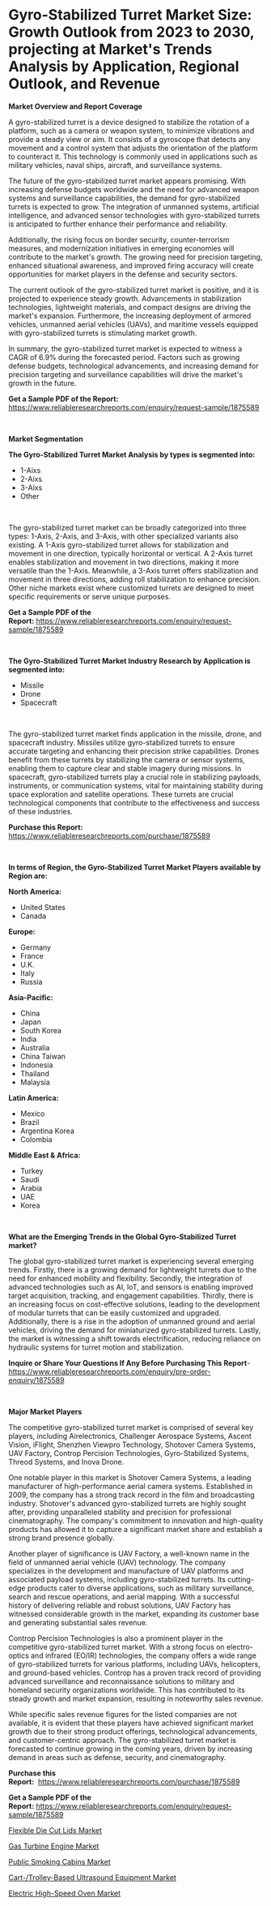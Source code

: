 <p><h1>Gyro-Stabilized Turret Market Size: Growth Outlook from 2023 to 2030, projecting at Market's Trends Analysis by Application, Regional Outlook, and Revenue</h1></p><p><strong>Market Overview and Report Coverage</strong></p>
<p><p>A gyro-stabilized turret is a device designed to stabilize the rotation of a platform, such as a camera or weapon system, to minimize vibrations and provide a steady view or aim. It consists of a gyroscope that detects any movement and a control system that adjusts the orientation of the platform to counteract it. This technology is commonly used in applications such as military vehicles, naval ships, aircraft, and surveillance systems.</p><p>The future of the gyro-stabilized turret market appears promising. With increasing defense budgets worldwide and the need for advanced weapon systems and surveillance capabilities, the demand for gyro-stabilized turrets is expected to grow. The integration of unmanned systems, artificial intelligence, and advanced sensor technologies with gyro-stabilized turrets is anticipated to further enhance their performance and reliability.</p><p>Additionally, the rising focus on border security, counter-terrorism measures, and modernization initiatives in emerging economies will contribute to the market's growth. The growing need for precision targeting, enhanced situational awareness, and improved firing accuracy will create opportunities for market players in the defense and security sectors.</p><p>The current outlook of the gyro-stabilized turret market is positive, and it is projected to experience steady growth. Advancements in stabilization technologies, lightweight materials, and compact designs are driving the market's expansion. Furthermore, the increasing deployment of armored vehicles, unmanned aerial vehicles (UAVs), and maritime vessels equipped with gyro-stabilized turrets is stimulating market growth.</p><p>In summary, the gyro-stabilized turret market is expected to witness a CAGR of 6.9% during the forecasted period. Factors such as growing defense budgets, technological advancements, and increasing demand for precision targeting and surveillance capabilities will drive the market's growth in the future.</p></p>
<p><strong>Get a Sample PDF of the Report:</strong> <a href="https://www.reliableresearchreports.com/enquiry/request-sample/1875589">https://www.reliableresearchreports.com/enquiry/request-sample/1875589</a></p>
<p>&nbsp;</p>
<p><strong>Market Segmentation</strong></p>
<p><strong>The Gyro-Stabilized Turret Market Analysis by types is segmented into:</strong></p>
<p><ul><li>1-Aixs</li><li>2-Aixs</li><li>3-Aixs</li><li>Other</li></ul></p>
<p>&nbsp;</p>
<p><p>The gyro-stabilized turret market can be broadly categorized into three types: 1-Axis, 2-Axis, and 3-Axis, with other specialized variants also existing. A 1-Axis gyro-stabilized turret allows for stabilization and movement in one direction, typically horizontal or vertical. A 2-Axis turret enables stabilization and movement in two directions, making it more versatile than the 1-Axis. Meanwhile, a 3-Axis turret offers stabilization and movement in three directions, adding roll stabilization to enhance precision. Other niche markets exist where customized turrets are designed to meet specific requirements or serve unique purposes.</p></p>
<p><strong>Get a Sample PDF of the Report:</strong>&nbsp;<a href="https://www.reliableresearchreports.com/enquiry/request-sample/1875589">https://www.reliableresearchreports.com/enquiry/request-sample/1875589</a></p>
<p>&nbsp;</p>
<p><strong>The Gyro-Stabilized Turret Market Industry Research by Application is segmented into:</strong></p>
<p><ul><li>Missile</li><li>Drone</li><li>Spacecraft</li></ul></p>
<p>&nbsp;</p>
<p><p>The gyro-stabilized turret market finds application in the missile, drone, and spacecraft industry. Missiles utilize gyro-stabilized turrets to ensure accurate targeting and enhancing their precision strike capabilities. Drones benefit from these turrets by stabilizing the camera or sensor systems, enabling them to capture clear and stable imagery during missions. In spacecraft, gyro-stabilized turrets play a crucial role in stabilizing payloads, instruments, or communication systems, vital for maintaining stability during space exploration and satellite operations. These turrets are crucial technological components that contribute to the effectiveness and success of these industries.</p></p>
<p><strong>Purchase this Report:</strong>&nbsp; <a href="https://www.reliableresearchreports.com/purchase/1875589">https://www.reliableresearchreports.com/purchase/1875589</a></p>
<p>&nbsp;</p>
<p><strong>In terms of Region, the Gyro-Stabilized Turret Market Players available by Region are:</strong></p>
<p>
    <p> <strong> North America: </strong>
        <ul>
            <li>United States</li>
            <li>Canada</li>
        </ul>
        </p> 
    <p> <strong> Europe: </strong>
        <ul>
            <li>Germany</li>
            <li>France</li>
            <li>U.K.</li>
            <li>Italy</li>
            <li>Russia</li>
        </ul>
        </p> 
    <p> <strong> Asia-Pacific: </strong>
        <ul>
            <li>China</li>
            <li>Japan</li>
            <li>South Korea</li>
            <li>India</li>
            <li>Australia</li>
            <li>China Taiwan</li>
            <li>Indonesia</li>
            <li>Thailand</li>
            <li>Malaysia</li>
        </ul>
        </p> 
    <p> <strong> Latin America: </strong>
        <ul>
            <li>Mexico</li>
            <li>Brazil</li>
            <li>Argentina Korea</li>
            <li>Colombia</li>
        </ul>
        </p> 
    <p> <strong> Middle East & Africa: </strong>
        <ul>
            <li>Turkey</li>
            <li>Saudi</li>
            <li>Arabia</li>
            <li>UAE</li>
            <li>Korea</li>
        </ul>
    </p>
    </p>
<p>&nbsp;</p>
<p><strong>What are the Emerging Trends in the Global Gyro-Stabilized Turret market?</strong></p>
<p><p>The global gyro-stabilized turret market is experiencing several emerging trends. Firstly, there is a growing demand for lightweight turrets due to the need for enhanced mobility and flexibility. Secondly, the integration of advanced technologies such as AI, IoT, and sensors is enabling improved target acquisition, tracking, and engagement capabilities. Thirdly, there is an increasing focus on cost-effective solutions, leading to the development of modular turrets that can be easily customized and upgraded. Additionally, there is a rise in the adoption of unmanned ground and aerial vehicles, driving the demand for miniaturized gyro-stabilized turrets. Lastly, the market is witnessing a shift towards electrification, reducing reliance on hydraulic systems for turret motion and stabilization.</p></p>
<p><strong>Inquire or Share Your Questions If Any Before Purchasing This Report</strong>- <a href="https://www.reliableresearchreports.com/enquiry/pre-order-enquiry/1875589">https://www.reliableresearchreports.com/enquiry/pre-order-enquiry/1875589</a></p>
<p>&nbsp;</p>
<p><strong>Major Market Players</strong></p>
<p><p>The competitive gyro-stabilized turret market is comprised of several key players, including Airelectronics, Challenger Aerospace Systems, Ascent Vision, iFlight, Shenzhen Viewpro Technology, Shotover Camera Systems, UAV Factory, Controp Percision Technologies, Gyro-Stabilized Systems, Threod Systems, and Inova Drone. </p><p>One notable player in this market is Shotover Camera Systems, a leading manufacturer of high-performance aerial camera systems. Established in 2009, the company has a strong track record in the film and broadcasting industry. Shotover's advanced gyro-stabilized turrets are highly sought after, providing unparalleled stability and precision for professional cinematography. The company's commitment to innovation and high-quality products has allowed it to capture a significant market share and establish a strong brand presence globally. </p><p>Another player of significance is UAV Factory, a well-known name in the field of unmanned aerial vehicle (UAV) technology. The company specializes in the development and manufacture of UAV platforms and associated payload systems, including gyro-stabilized turrets. Its cutting-edge products cater to diverse applications, such as military surveillance, search and rescue operations, and aerial mapping. With a successful history of delivering reliable and robust solutions, UAV Factory has witnessed considerable growth in the market, expanding its customer base and generating substantial sales revenue.</p><p>Controp Percision Technologies is also a prominent player in the competitive gyro-stabilized turret market. With a strong focus on electro-optics and infrared (EO/IR) technologies, the company offers a wide range of gyro-stabilized turrets for various platforms, including UAVs, helicopters, and ground-based vehicles. Controp has a proven track record of providing advanced surveillance and reconnaissance solutions to military and homeland security organizations worldwide. This has contributed to its steady growth and market expansion, resulting in noteworthy sales revenue.</p><p>While specific sales revenue figures for the listed companies are not available, it is evident that these players have achieved significant market growth due to their strong product offerings, technological advancements, and customer-centric approach. The gyro-stabilized turret market is forecasted to continue growing in the coming years, driven by increasing demand in areas such as defense, security, and cinematography.</p></p>
<p><strong>Purchase this Report:</strong>&nbsp;&nbsp;<a href="https://www.reliableresearchreports.com/purchase/1875589">https://www.reliableresearchreports.com/purchase/1875589</a></p>
<p></p>
<p><strong>Get a Sample PDF of the Report:</strong>&nbsp;<a href="https://www.reliableresearchreports.com/enquiry/request-sample/1875589">https://www.reliableresearchreports.com/enquiry/request-sample/1875589</a></p>
<p><p><a href="https://github.com/prosalinda88/Market-Research-Report-List-1/blob/main/flexible-die-cut-lids-market.md">Flexible Die Cut Lids Market</a></p><p><a href="https://medium.com/@rosm15203/gas-turbine-engine-market-size-market-outlook-and-market-forecast-2023-to-2030-ee0f011a759d">Gas Turbine Engine Market</a></p><p><a href="https://github.com/jonneygiverf/Market-Research-Report-List-1/blob/main/public-smoking-cabins-market.md">Public Smoking Cabins Market</a></p><p><a href="https://medium.com/@mariad13206/decoding-cart-trolley-based-ultrasound-equipment-market-metrics-market-share-trends-and-growth-43f59de02c12">Cart-/Trolley-Based Ultrasound Equipment Market</a></p><p><a href="https://medium.com/@andem140256/electric-high-speed-oven-market-the-key-to-successful-business-strategy-forecast-till-2030-5e7ea64747bb">Electric High-Speed Oven Market</a></p></p>